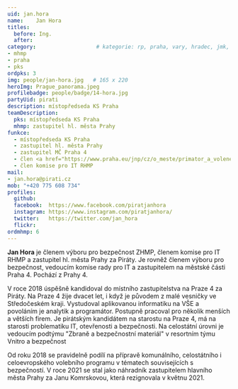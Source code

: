 ```yaml
---
uid: jan.hora
name:    Jan Hora
titles:
  before: Ing. 
  after:
category:                 	# kategorie: rp, praha, vary, hradec, jmk, senat
- mhmp
- praha
- pks
ordpks: 3
img: people/jan-hora.jpg   # 165 x 220
heroImg: Prague_panorama.jpeg
profilebadge: people/badge/14-hora.jpg
partyUid: pirati
description: místopředseda KS Praha
teamDescription:
  pks: místopředseda KS Praha
  mhmp: zastupitel hl. města Prahy
funkce:
  - místopředseda KS Praha
  - zastupitel hl. města Prahy
  - zastupitel MČ Praha 4
  - člen <a href="https://www.praha.eu/jnp/cz/o_meste/primator_a_volene_organy/zastupitelstvo/vybory_zastupitelstva/index.html?committeeId=33594">Výboru pro bezpečnost ZHMP</a>
  - člen komise pro IT RHMP
mail:
- jan.hora@pirati.cz
mob: "+420 775 608 734"
profiles:
  github:        
  facebook:  https://www.facebook.com/piratjanhora
  instagram: https://www.instagram.com/piratjanhora/
  twitter:   https://twitter.com/jan_hora  
  flickr:		  
ordmhmp: 6
---
```


**Jan Hora** je členem výboru pro bezpečnost ZHMP, členem komise pro IT RHMP a zastupitel hl. města Prahy za Piráty. Je rovněž členem výboru pro bezpečnost, vedoucím komise rady pro IT a zastupitelem na městské části Praha 4. Pochází z Prahy 4.

V roce 2018 úspěšně kandidoval do místního zastupitelstva na Praze 4 za Piráty. Na Praze 4 žije dvacet let, i když je původem z malé vesničky ve Středočeském kraji. Vystudoval aplikovanou informatiku na VŠE a povoláním je analytik a programátor. Postupně pracoval pro několik menších a větších firem. Je pirátským kandidátem na starostu na Praze 4, má na starosti problematiku IT, otevřenosti a bezpečnosti. Na celostátní úrovni je vedoucím podtýmu "Zbraně a bezpečnostní materiál" v resortním týmu Vnitro a bezpečnost

Od roku 2018 se pravidelně podílí na přípravě komunálního, celostátního i celoevropského volebního programu v tématech souvisejících s bezpečností. V roce 2021 se stal jako náhradník zastupitelem hlavního města Prahy za Janu Komrskovou, která rezignovala v květnu 2021.
